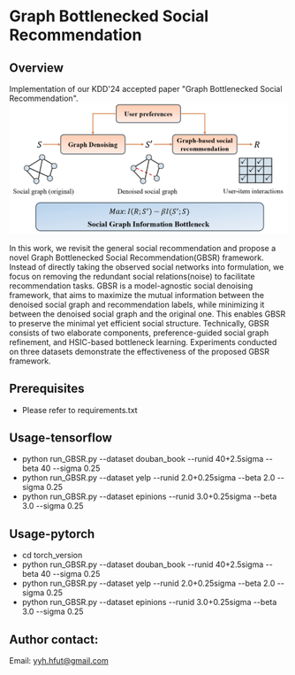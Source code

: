 # Graph Bottlenecked Social Recommendation

Overview
--------
Implementation of our KDD'24 accepted paper "Graph Bottlenecked Social Recommendation".
![](https://github.com/yimutianyang/KDD24-GBSR/blob/main/framework.jpg)

In this work, we revisit the general social recommendation and propose a novel Graph Bottlenecked Social Recommendation(GBSR) framework.
Instead of directly taking the observed social networks into formulation, we focus on removing the redundant social relations(noise) to facilitate
recommendation tasks. GBSR is a model-agnostic social denoising framework, that aims to maximize the mutual information between the denoised social graph and recommendation labels, while minimizing it between the denoised social graph and the original one. This enables GBSR to preserve the minimal yet efficient social structure. Technically, GBSR consists of two elaborate components, preference-guided social graph refinement, and HSIC-based bottleneck learning. Experiments conducted on three datasets demonstrate the effectiveness of the proposed GBSR framework.

Prerequisites
-------------
* Please refer to requirements.txt

Usage-tensorflow
-----
* python run_GBSR.py --dataset douban_book --runid 40+2.5sigma --beta 40 --sigma 0.25
* python run_GBSR.py --dataset yelp --runid 2.0+0.25sigma --beta 2.0 --sigma 0.25
* python run_GBSR.py --dataset epinions --runid 3.0+0.25sigma --beta 3.0 --sigma 0.25

Usage-pytorch
-----
* cd torch_version
* python run_GBSR.py --dataset douban_book --runid 40+2.5sigma --beta 40 --sigma 0.25
* python run_GBSR.py --dataset yelp --runid 2.0+0.25sigma --beta 2.0 --sigma 0.25
* python run_GBSR.py --dataset epinions --runid 3.0+0.25sigma --beta 3.0 --sigma 0.25


Author contact:
--------------
Email: yyh.hfut@gmail.com
